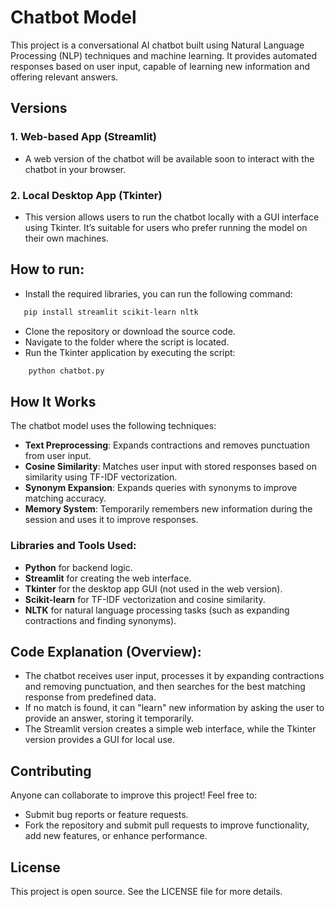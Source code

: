 # Chatbot Model

This project is a conversational AI chatbot built using Natural Language Processing (NLP) techniques and machine learning. It provides automated responses based on user input, capable of learning new information and offering relevant answers.

## Versions

### 1. **Web-based App (Streamlit)**
- A web version of the chatbot will be available soon to interact with the chatbot in your browser.

### 2. **Local Desktop App (Tkinter)**
- This version allows users to run the chatbot locally with a GUI interface using Tkinter. It’s suitable for users who prefer running the model on their own machines.
## How to run:
- Install the required libraries, you can run the following command:
```bash
   pip install streamlit scikit-learn nltk
```
- Clone the repository or download the source code.
- Navigate to the folder where the script is located.
- Run the Tkinter application by executing the script:
```bash
    python chatbot.py
```

## How It Works

The chatbot model uses the following techniques:

- **Text Preprocessing**: Expands contractions and removes punctuation from user input.
- **Cosine Similarity**: Matches user input with stored responses based on similarity using TF-IDF vectorization.
- **Synonym Expansion**: Expands queries with synonyms to improve matching accuracy.
- **Memory System**: Temporarily remembers new information during the session and uses it to improve responses.

### Libraries and Tools Used:
- **Python** for backend logic.
- **Streamlit** for creating the web interface.
- **Tkinter** for the desktop app GUI (not used in the web version).
- **Scikit-learn** for TF-IDF vectorization and cosine similarity.
- **NLTK** for natural language processing tasks (such as expanding contractions and finding synonyms).

## Code Explanation (Overview):
- The chatbot receives user input, processes it by expanding contractions and removing punctuation, and then searches for the best matching response from predefined data.
- If no match is found, it can "learn" new information by asking the user to provide an answer, storing it temporarily.
- The Streamlit version creates a simple web interface, while the Tkinter version provides a GUI for local use.

## Contributing

Anyone can collaborate to improve this project! Feel free to:
- Submit bug reports or feature requests.
- Fork the repository and submit pull requests to improve functionality, add new features, or enhance performance.

## License
This project is open source. See the LICENSE file for more details.